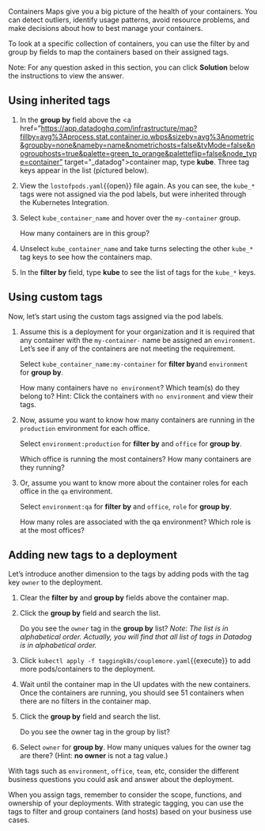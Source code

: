 Containers Maps give you a big picture of the health of your containers. You can detect outliers, identify usage patterns, avoid resource problems, and make decisions about how to best manage your containers. 

To look at a specific collection of containers, you can use the filter by and group by fields to map the containers based on their assigned tags. 

Note: For any question asked in this section, you can click **Solution** below the instructions to view the answer.

## Using inherited tags
1. In the **group by** field above the <a href=”https://app.datadoghq.com/infrastructure/map?fillby=avg%3Aprocess.stat.container.io.wbps&sizeby=avg%3Anometric&groupby=none&nameby=name&nometrichosts=false&tvMode=false&nogrouphosts=true&palette=green_to_orange&paletteflip=false&node_type=container” target="_datadog">container map</a>, type **kube**. Three tag keys appear in the list (pictured below).

2. View the `lostofpods.yaml`{{open}} file again. As you can see, the `kube_*` tags were not assigned via the pod labels, but were inherited through the Kubernetes Integration. 

3. Select `kube_container_name` and hover over the `my-container` group. <p> How many containers are in this group?

4. Unselect `kube_container_name` and take turns selecting the other `kube_*` tag keys to see how the containers map.

5. In the **filter by** field, type **kube** to see the list of tags for the `kube_*` keys. 

## Using custom tags
Now, let’s start using the custom tags assigned via the pod labels. 
1. Assume this is a deployment for your organization and it is required that any container with the `my-container-` name be assigned an `environment`. Let’s see if any of the containers are not meeting the requirement. <p> Select `kube_container_name:my-container` for **filter by**and `environment` for **group by**.<p> How many containers have `no environment`? Which team(s) do they belong to? Hint: Click the containers with `no environment` and view their tags. 

2. Now, assume you want to know how many containers are running in the `production` environment for each office. <p> Select `environment:production` for **filter by** and `office` for **group by**. <p> Which office is running the most containers? How many containers are they running?

3. Or, assume you want to know more about the container roles for each office in the `qa` environment. <p> Select `environment:qa` for **filter by** and `office`, `role` for **group by**.  <p> How many roles are associated with the qa environment? Which role is at the most offices?


## Adding new tags to a deployment 
 
Let’s introduce another dimension to the tags by adding pods with the tag key `owner` to the deployment.

1. Clear the **filter by** and **group by** fields above the container map.

2. Click the **group by** field and search the list. <p> Do you see the `owner` tag in the **group by** list? *Note: The list is in alphabetical order. Actually, you will find that all list of tags in Datadog is in alphabetical order.*

3. Click `kubectl apply -f taggingk8s/couplemore.yaml`{{execute}} to add more pods/containers to the deployment.

4. Wait until the container map in the UI updates with the new containers. Once the containers are running, you should see 51 containers when there are no filters in the container map.

5. Click the **group by** field and search the list. <p> Do you see the owner tag in the group by list?

6. Select `owner` for **group by**. How many uniques values for the owner tag are there? (Hint: **no owner** is not a tag value.)

With tags such as `environment`, `office`, `team`, etc, consider the different business questions you could ask and answer about the deployment.
 
When you assign tags, remember to consider the scope, functions, and ownership of your deployments. With strategic tagging, you can use the tags to filter and group containers (and hosts) based on your business use cases.
